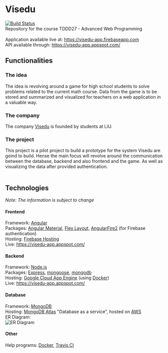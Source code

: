 # Visedu
[![Build Status](https://travis-ci.org/vonElfvin/Visedu.svg?branch=master)](https://travis-ci.org/vonElfvin/Visedu)<br>
Repository for the course TDDD27 - Advanced Web Programming <br><br>
Application available live at: https://visedu-app.firebaseapp.com <br>
API available through: https://visedu-app.appspot.com/

## Functionalities
### The idea
The idea is revolving around a game for high school students to solve problems related to the current math course. Data from the game is to be stored and summarized and visualized for teachers on a web application in a valuable way.

### The company
The company [Visedu](http://visedu.se/) is founded by students at LiU.

### The project
This project is a pilot project to build a prototype for the system Visedu are goind to build. Hense the main focus will revolve around the communication between the database, backend and also frontend and the game. As well as visualizing the data after provided authentication.<br><br>

## Technologies
*Note: The information is subject to change*
#### Frontend
Framework: [Angular](https://angular.io/)<br>
Packages: [Angular Material](https://material.angular.io/), [Flex Layout](https://github.com/angular/flex-layout), [AngularFire2](https://github.com/angular/angularfire2) (for Firebase authentication)<br>
Hosting: [Firebase Hosting](https://firebase.google.com/docs/hosting/)<br>
Live: https://visedu-app.appspot.com/

#### Backend
Framework: [Node.js](https://nodejs.org/en/)<br>
Packages: [Express](https://expressjs.com/en/4x/api.html), [mongoose](http://mongoosejs.com/docs/guide.html), [mongodb](http://mongodb.github.io/node-mongodb-native/3.0/api/)<br>
Hosting: [Google Cloud App Engine](https://cloud.google.com/appengine/) (using [Docker](https://www.docker.com/))<br>
Live: https://visedu-app.appspot.com/

#### Database
Framework: [MongoDB](https://www.mongodb.com/)<br>
Hosting: [MongoDB Atlas](https://www.mongodb.com/cloud/atlas) "Database as a service", hosted on [AWS](https://aws.amazon.com/)<br>
ER Diagram: <br>
![ER Diagram](https://i.imgur.com/WZEPnf0.png)

#### Other
Help programs: [Docker](https://www.docker.com/), [Travis CI](https://travis-ci.org)
